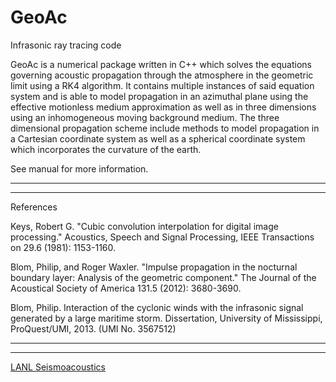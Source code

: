 # GeoAc
Infrasonic ray tracing code

GeoAc is a numerical package written in C++ which solves the equations governing acoustic 
propagation through the atmosphere in the geometric limit using a RK4 algorithm.  It contains
multiple instances of said equation system and is able to model propagation in an azimuthal 
plane using the effective motionless medium approximation as well as in three dimensions 
using an inhomogeneous moving background medium.  The three dimensional propagation scheme 
include methods to model propagation in a Cartesian coordinate system as well as a spherical 
coordinate system which incorporates the curvature of the earth. 

See manual for more information.
___________________________________________
___________________________________________

References



Keys, Robert G. "Cubic convolution interpolation for digital image processing." Acoustics, Speech and Signal Processing, IEEE Transactions on 29.6 (1981): 1153-1160.

Blom, Philip, and Roger Waxler. "Impulse propagation in the nocturnal boundary layer: Analysis of the geometric component." The Journal of the Acoustical Society of America 131.5 (2012): 3680-3690.

Blom, Philip. Interaction of the cyclonic winds with the infrasonic signal generated by a large maritime storm. Dissertation, University of Mississippi, ProQuest/UMI, 2013. (UMI No. 3567512)

___________________________________________
___________________________________________

[LANL Seismoacoustics](https://lanl-seismoacoustics.github.io/)
